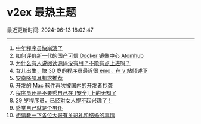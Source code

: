 # v2ex 最热主题

最近更新时间: 2024-06-13 18:02:47

--- 
1. [中年程序员快崩溃了](https://www.v2ex.com/t/1049084) 
2. [如何评价新一代的国产可信 Docker 镜像中心 Atomhub](https://www.v2ex.com/t/1049091) 
3. [为什么有人说阅读源码没有用？不能有点上进吗？](https://www.v2ex.com/t/1049110) 
4. [女儿出生，快 30 岁的程序员最近很 emo，在 v 站倾述下](https://www.v2ex.com/t/1049125) 
5. [安卓降噪耳机求推荐](https://www.v2ex.com/t/1049087) 
6. [开发的 Mac 软件再次被国内的开发者抄袭](https://www.v2ex.com/t/1049120) 
7. [程序员还是不要秀自己在 [安全] 上的无知了](https://www.v2ex.com/t/1049141) 
8. [29 岁程序员，已经对女人提不起兴趣了！](https://www.v2ex.com/t/1049180) 
9. [感觉自己就是个男仆](https://www.v2ex.com/t/1049209) 
10. [想请教一下各位大哥有关彩礼和结婚的事情](https://www.v2ex.com/t/1049225) 
